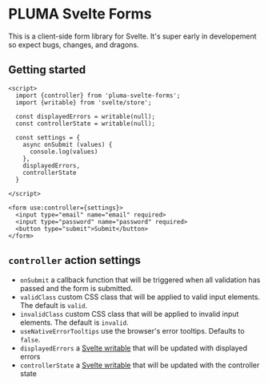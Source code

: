 # PLUMA Svelte Forms

This is a client-side form library for Svelte. It's super early in developement so expect bugs, changes, and dragons.

## Getting started
```svelte
<script>
  import {controller} from 'pluma-svelte-forms';
  import {writable} from 'svelte/store';

  const displayedErrors = writable(null);
  const controllerState = writable(null);

  const settings = {
    async onSubmit (values) {
      console.log(values)
    },
    displayedErrors,
    controllerState
  }

</script>

<form use:controller={settings}>
  <input type="email" name="email" required>
  <input type="password" name="password" required>
  <button type="submit">Submit</button>
</form>

```

## `controller` action settings

* `onSubmit` a callback function that will be triggered when all validation has passed and the form is submitted.
* `validClass` custom CSS class that will be applied to valid input elements. The default is `valid`.
* `invalidClass` custom CSS class that will be applied to invalid input elements. The default is `invalid`.
* `useNativeErrorTooltips` use the browser's error tooltips. Defaults to `false`.
* `displayedErrors` a [Svelte writable](https://svelte.dev/docs#svelte_store) that will be updated with displayed errors
* `controllerState` a [Svelte writable](https://svelte.dev/docs#svelte_store) that will be updated with the controller state